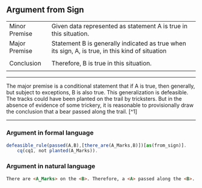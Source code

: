 ## Argument from Sign

<table>
  <tr>
    <td height="40">Minor Premise</td>
    <td height="40">Given data represented as statement A is true in this situation.</td>
  </tr>
  <tr>
    <td height="40">Major Premise</td>
    <td height="40">Statement B is generally indicated as true when its sign, A, is true, in this kind of situation</td>
  </tr>
  <tr>
     <td height="40">Conclusion</td>
     <td height="40">Therefore, B is true in this situation.</td>
  </tr>
</table>

---

The major premise is a conditional statement that if A is true, then generally, but subject to exceptions, B is also true. This generalization is defeasible. The tracks could have been planted on the trail by tricksters. But in the absence of evidence of some trickery, it is reasonable to provisionally draw the conclusion that a bear passed along the trail. [^1]

---

### Argument in formal language

```javascript
defeasible_rule(passed(A,B),[there_are(A_Marks,B)])[as(from_sign)].
    cq(cq1, not planted(A_Marks)).
```

### Argument in natural language

```html
There are <A_Marks> on the <B>. Therefore, a <A> passed along the <B>.
```


